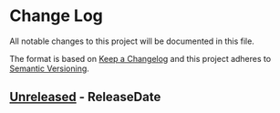 # Change Log
All notable changes to this project will be documented in this file.

The format is based on [Keep a Changelog](http://keepachangelog.com/)
and this project adheres to [Semantic Versioning](http://semver.org/).

<!-- next-header -->
## [Unreleased] - ReleaseDate

<!-- next-url -->
[Unreleased]: https://github.com/assert-rs/predicates-rs/compare/ccaed9b35854a3536c4a2c89b89e33fbc5b6b4e4...HEAD
